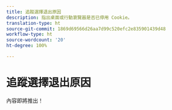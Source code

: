 ```yaml
---
title: 追蹤選擇退出原因
description: 指出桌面或行動瀏覽器是否已停用 Cookie。
translation-type: ht
source-git-commit: 1869d69566d26aa7d99c520efc2e835901439d48
workflow-type: ht
source-wordcount: '20'
ht-degree: 100%

---
```



# 追蹤選擇退出原因

內容即將推出！
